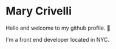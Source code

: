 # Mary Crivelli
Hello and welcome to my github profile. 👋

I'm a front end developer located in NYC. 